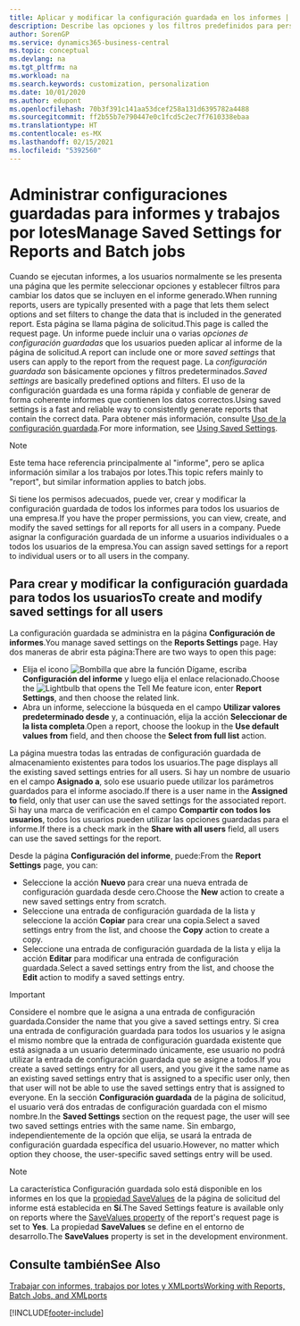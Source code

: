 ```yaml
---
title: Aplicar y modificar la configuración guardada en los informes | Documentos de Microsoft
description: Describe las opciones y los filtros predefinidos para personalizar un informe y para generar los datos correctos.
author: SorenGP
ms.service: dynamics365-business-central
ms.topic: conceptual
ms.devlang: na
ms.tgt_pltfrm: na
ms.workload: na
ms.search.keywords: customization, personalization
ms.date: 10/01/2020
ms.author: edupont
ms.openlocfilehash: 70b3f391c141aa53dcef258a131d6395782a4488
ms.sourcegitcommit: ff2b55b7e790447e0c1fcd5c2ec7f7610338ebaa
ms.translationtype: HT
ms.contentlocale: es-MX
ms.lasthandoff: 02/15/2021
ms.locfileid: "5392560"
---
```

# <a name="manage-saved-settings-for-reports-and-batch-jobs"></a><span data-ttu-id="12806-103">Administrar configuraciones guardadas para informes y trabajos por lotes</span><span class="sxs-lookup"><span data-stu-id="12806-103">Manage Saved Settings for Reports and Batch jobs</span></span>
<span data-ttu-id="12806-104">Cuando se ejecutan informes, a los usuarios normalmente se les presenta una página que les permite seleccionar opciones y establecer filtros para cambiar los datos que se incluyen en el informe generado.</span><span class="sxs-lookup"><span data-stu-id="12806-104">When running reports, users are typically presented with a page that lets them select options and set filters to change the data that is included in the generated report.</span></span> <span data-ttu-id="12806-105">Esta página se llama página de solicitud.</span><span class="sxs-lookup"><span data-stu-id="12806-105">This page is called the request page.</span></span> <span data-ttu-id="12806-106">Un informe puede incluir una o varias *opciones de configuración guardadas* que los usuarios pueden aplicar al informe de la página de solicitud.</span><span class="sxs-lookup"><span data-stu-id="12806-106">A report can include one or more *saved settings* that users can apply to the report from the request page.</span></span> <span data-ttu-id="12806-107">La *configuración guardada* son básicamente opciones y filtros predeterminados.</span><span class="sxs-lookup"><span data-stu-id="12806-107">*Saved settings* are basically predefined options and filters.</span></span> <span data-ttu-id="12806-108">El uso de la configuración guardada es una forma rápida y confiable de generar de forma coherente informes que contienen los datos correctos.</span><span class="sxs-lookup"><span data-stu-id="12806-108">Using saved settings is a fast and reliable way to consistently generate reports that contain the correct data.</span></span> <span data-ttu-id="12806-109">Para obtener más información, consulte [Uso de la configuración guardada](ui-work-report.md#SavedSettings).</span><span class="sxs-lookup"><span data-stu-id="12806-109">For more information, see [Using Saved Settings](ui-work-report.md#SavedSettings).</span></span>

> [!NOTE]
> <span data-ttu-id="12806-110">Este tema hace referencia principalmente al "informe", pero se aplica información similar a los trabajos por lotes.</span><span class="sxs-lookup"><span data-stu-id="12806-110">This topic refers mainly to "report", but similar information applies to batch jobs.</span></span>

<span data-ttu-id="12806-111">Si tiene los permisos adecuados, puede ver, crear y modificar la configuración guardada de todos los informes para todos los usuarios de una empresa.</span><span class="sxs-lookup"><span data-stu-id="12806-111">If you have the proper permissions, you can view, create, and modify the saved settings for all reports for all users in a company.</span></span> <span data-ttu-id="12806-112">Puede asignar la configuración guardada de un informe a usuarios individuales o a todos los usuarios de la empresa.</span><span class="sxs-lookup"><span data-stu-id="12806-112">You can assign saved settings for a report to individual users or to all users in the company.</span></span>

<!--
## Apply saved settings to a report
1. Open the report.

   The request page appears.    
2. In the **Saved Settings** section of the page, set the **Name** field  to the saved settings that you want to use.

   The **Saved Settings** section only appears if the report has been run before or if there are existing saved settings entries. The saved settings entry called **Last used options and filters** is always available. These settings are the option and filter values that were used the last time you ran the report.

-->

## <a name="to-create-and-modify-saved-settings-for-all-users"></a><span data-ttu-id="12806-113">Para crear y modificar la configuración guardada para todos los usuarios</span><span class="sxs-lookup"><span data-stu-id="12806-113">To create and modify saved settings for all users</span></span>
<span data-ttu-id="12806-114">La configuración guardada se administra en la página **Configuración de informes**.</span><span class="sxs-lookup"><span data-stu-id="12806-114">You manage saved settings on the **Reports Settings** page.</span></span> <span data-ttu-id="12806-115">Hay dos maneras de abrir esta página:</span><span class="sxs-lookup"><span data-stu-id="12806-115">There are two ways to open this page:</span></span>
-   <span data-ttu-id="12806-116">Elija el icono ![Bombilla que abre la función Dígame](media/ui-search/search_small.png "Dígame qué desea hacer"), escriba **Configuración del informe** y luego elija el enlace relacionado.</span><span class="sxs-lookup"><span data-stu-id="12806-116">Choose the ![Lightbulb that opens the Tell Me feature](media/ui-search/search_small.png "Tell me what you want to do") icon, enter **Report Settings**, and then choose the related link.</span></span>
-   <span data-ttu-id="12806-117">Abra un informe, seleccione la búsqueda en el campo **Utilizar valores predeterminado desde** y, a continuación, elija la acción **Seleccionar de la lista completa**.</span><span class="sxs-lookup"><span data-stu-id="12806-117">Open a report, choose the lookup in the **Use default values from** field, and then choose the **Select from full list** action.</span></span>

<span data-ttu-id="12806-118">La página muestra todas las entradas de configuración guardada de almacenamiento existentes para todos los usuarios.</span><span class="sxs-lookup"><span data-stu-id="12806-118">The page displays all the existing saved settings entries for all users.</span></span> <span data-ttu-id="12806-119">Si hay un nombre de usuario en el campo **Asignado a**, solo ese usuario puede utilizar los parámetros guardados para el informe asociado.</span><span class="sxs-lookup"><span data-stu-id="12806-119">If there is a user name in the **Assigned to** field, only that user can use the saved settings for the associated report.</span></span> <span data-ttu-id="12806-120">Si hay una marca de verificación en el campo **Compartir con todos los usuarios**, todos los usuarios pueden utilizar las opciones guardadas para el informe.</span><span class="sxs-lookup"><span data-stu-id="12806-120">If there is a check mark in the **Share with all users** field, all users can use the saved settings for the report.</span></span>

<span data-ttu-id="12806-121">Desde la página **Configuración del informe**, puede:</span><span class="sxs-lookup"><span data-stu-id="12806-121">From the **Report Settings** page, you can:</span></span>
-   <span data-ttu-id="12806-122">Seleccione la acción **Nuevo** para crear una nueva entrada de configuración guardada desde cero.</span><span class="sxs-lookup"><span data-stu-id="12806-122">Choose the **New** action to create a new saved settings entry from scratch.</span></span>
-   <span data-ttu-id="12806-123">Seleccione una entrada de configuración guardada de la lista y seleccione la acción **Copiar** para crear una copia.</span><span class="sxs-lookup"><span data-stu-id="12806-123">Select a saved settings entry from the list, and choose the **Copy** action to create a copy.</span></span>
-   <span data-ttu-id="12806-124">Seleccione una entrada de configuración guardada de la lista y elija la acción **Editar** para modificar una entrada de configuración guardada.</span><span class="sxs-lookup"><span data-stu-id="12806-124">Select a saved settings entry from the list, and choose the **Edit** action to modify a saved settings entry.</span></span>

> [!Important]
> <span data-ttu-id="12806-125">Considere el nombre que le asigna a una entrada de configuración guardada.</span><span class="sxs-lookup"><span data-stu-id="12806-125">Consider the name that you give a saved settings entry.</span></span> <span data-ttu-id="12806-126">Si crea una entrada de configuración guardada para todos los usuarios y le asigna el mismo nombre que la entrada de configuración guardada existente que está asignada a un usuario determinado únicamente, ese usuario no podrá utilizar la entrada de configuración guardada que se asigne a todos.</span><span class="sxs-lookup"><span data-stu-id="12806-126">If you create a saved settings entry for all users, and you give it the same name as an existing saved settings entry that is assigned to a specific user only, then that user will not be able to use the saved settings entry that is assigned to everyone.</span></span>  <span data-ttu-id="12806-127">En la sección **Configuración guardada** de la página de solicitud, el usuario verá dos entradas de configuración guardada con el mismo nombre.</span><span class="sxs-lookup"><span data-stu-id="12806-127">In the **Saved Settings** section on the request page, the user will see two saved settings entries with the same name.</span></span> <span data-ttu-id="12806-128">Sin embargo, independientemente de la opción que elija, se usará la entrada de configuración guardada específica del usuario.</span><span class="sxs-lookup"><span data-stu-id="12806-128">However, no matter which option they choose, the user-specific saved settings entry will be used.</span></span>

> [!NOTE]
> <span data-ttu-id="12806-129">La característica Configuración guardada solo está disponible en los informes en los que la [propiedad SaveValues](/dynamics365/business-central/dev-itpro/developer/properties/devenv-savevalues-property) de la página de solicitud del informe está establecida en **Sí**.</span><span class="sxs-lookup"><span data-stu-id="12806-129">The Saved Settings feature is available only on reports where the [SaveValues property](/dynamics365/business-central/dev-itpro/developer/properties/devenv-savevalues-property) of the report's request page is set to **Yes**.</span></span> <span data-ttu-id="12806-130">La propiedad **SaveValues** se define en el entorno de desarrollo.</span><span class="sxs-lookup"><span data-stu-id="12806-130">The **SaveValues** property is set in the development environment.</span></span>  

## <a name="see-also"></a><span data-ttu-id="12806-131">Consulte también</span><span class="sxs-lookup"><span data-stu-id="12806-131">See Also</span></span>
[<span data-ttu-id="12806-132">Trabajar con informes, trabajos por lotes y XMLports</span><span class="sxs-lookup"><span data-stu-id="12806-132">Working with Reports, Batch Jobs, and XMLports</span></span>](ui-work-report.md)  


[!INCLUDE[footer-include](includes/footer-banner.md)]